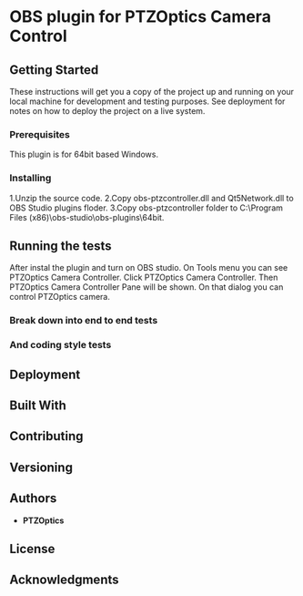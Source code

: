 # OBS plugin for PTZOptics Camera Control

## Getting Started

These instructions will get you a copy of the project up and running on your local machine for development and testing purposes. See deployment for notes on how to deploy the project on a live system.

### Prerequisites

This plugin is for 64bit based Windows.

### Installing

1.Unzip the source code.
2.Copy obs-ptzcontroller.dll and Qt5Network.dll to OBS Studio plugins floder.
3.Copy obs-ptzcontroller folder to C:\Program Files (x86)\obs-studio\obs-plugins\64bit.

## Running the tests

After instal the plugin and turn on OBS studio.
On Tools menu you can see PTZOptics Camera Controller.
Click PTZOptics Camera Controller.
Then PTZOptics Camera Controller Pane will be shown.
On that dialog you can control PTZOptics camera.

### Break down into end to end tests


### And coding style tests


## Deployment


## Built With


## Contributing



## Versioning


## Authors

* **PTZOptics** 

## License


## Acknowledgments
